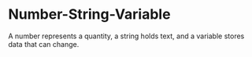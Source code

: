 # Number-String-Variable
A number represents a quantity, a string holds text, and a variable stores data that can change.
